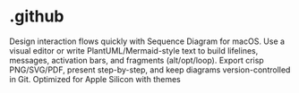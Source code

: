 # .github
Design interaction flows quickly with Sequence Diagram for macOS. Use a visual editor or write PlantUML/Mermaid-style text to build lifelines, messages, activation bars, and fragments (alt/opt/loop). Export crisp PNG/SVG/PDF, present step-by-step, and keep diagrams version-controlled in Git. Optimized for Apple Silicon with themes
